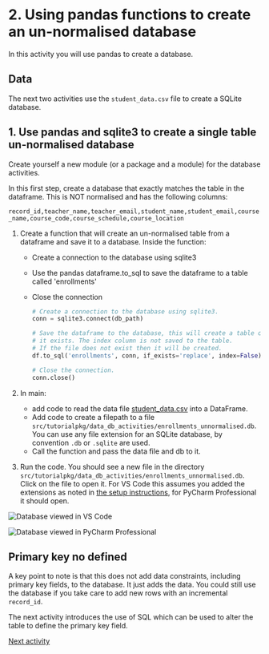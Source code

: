 # 2. Using pandas functions to create an un-normalised database

In this activity you will use pandas to create a database.

## Data

The next two activities use the `student_data.csv` file to create a SQLite database.

## 1. Use pandas and sqlite3 to create a single table un-normalised database

Create yourself a new module (or a package and a module) for the database activities.

In this first step, create a database that exactly matches the table in the dataframe. This is NOT normalised and has
the following columns:

`record_id,teacher_name,teacher_email,student_name,student_email,course_name,course_code,course_schedule,course_location`

1. Create a function that will create an un-normalised table from a dataframe and save it to a database. Inside the
   function:

    - Create a connection to the database using sqlite3
    - Use the pandas dataframe.to_sql to save the dataframe to a table called 'enrollments'
    - Close the connection

      ```python
      # Create a connection to the database using sqlite3.
      conn = sqlite3.connect(db_path)

      # Save the dataframe to the database, this will create a table called 'enrollments' and replace it if
      # it exists. The index column is not saved to the table.
      # If the file does not exist then it will be created.
      df.to_sql('enrollments', conn, if_exists='replace', index=False)

      # Close the connection.
      conn.close()
      ```

2. In main:

    - add code to read the data file [student_data.csv](../../src/tutorialpkg/data_db_activity/student_data.csv) into a
      DataFrame.
    - Add code to create a filepath to a file `src/tutorialpkg/data_db_activities/enrollments_unnormalised.db`. You can
      use any file
      extension for an SQLite database, by convention `.db` or `.sqlite` are used.
    - Call the function and pass the data file and db to it.

3. Run the code. You should see a new file in the directory
   `src/tutorialpkg/data_db_activities/enrollments_unnormalised.db`. Click on the file to open it. For VS Code this
   assumes you added the extensions as noted in [the setup instructions](5-0-instructions.md), for PyCharm Professional
   it should open.

![Database viewed in VS Code](../img/vsc-sqlitedbview.png)

![Database viewed in PyCharm Professional](../img/pyc-dbview.png)

## Primary key no defined

A key point to note is that this does not add data constraints, including primary key fields, to the database. It just
adds the data. You could still use the database if you take care to add new rows with an incremental `record_id`.

The next activity introduces the use of SQL which can be used to alter the table to define the primary key field.

[Next activity](5-3-studentdb-normalised-structure.md)